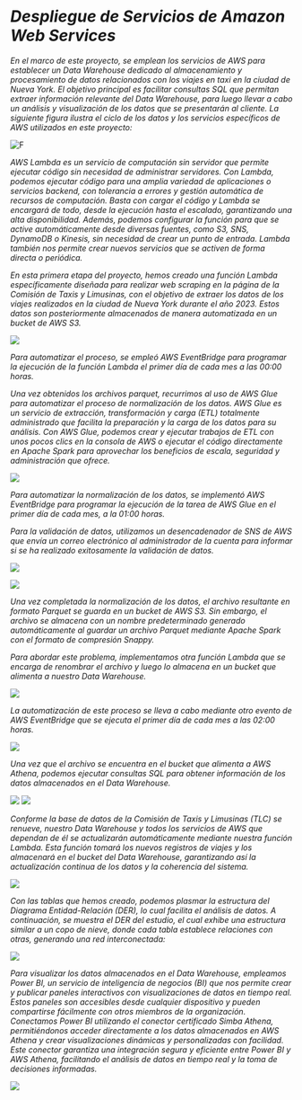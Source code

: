 # *Despliegue de Servicios de Amazon Web Services*

*En el marco de este proyecto, se emplean los servicios de AWS para establecer un Data Warehouse dedicado al almacenamiento y procesamiento de datos relacionados con los viajes en taxi en la ciudad de Nueva York. El objetivo principal es facilitar consultas SQL que permitan extraer información relevante del Data Warehouse, para luego llevar a cabo un análisis y visualización de los datos que se presentarán al cliente. La siguiente figura ilustra el ciclo de los datos y los servicios específicos de AWS utilizados en este proyecto:*

![F](https://github.com/titolup/Taxis-en-NYC-Sostenibilidad-y-Eficiencia/blob/main/1-Nube/Imagenes%20AWS/Data%20Lake%20(1).png)


*AWS Lambda* *es un servicio de computación sin servidor que permite ejecutar código sin necesidad de administrar servidores. Con Lambda, podemos ejecutar código para una amplia variedad de aplicaciones o servicios backend, con tolerancia a errores y gestión automática de recursos de computación. Basta con cargar el código y Lambda se encargará de todo, desde la ejecución hasta el escalado, garantizando una alta disponibilidad. Además, podemos configurar la función para que se active automáticamente desde diversas fuentes, como S3, SNS, DynamoDB o Kinesis, sin necesidad de crear un punto de entrada. Lambda también nos permite crear nuevos servicios que se activen de forma directa o periódica.*

*En esta primera etapa del proyecto, hemos creado una función Lambda específicamente diseñada para realizar web scraping en la página de la Comisión de Taxis y Limusinas, con el objetivo de extraer los datos de los viajes realizados en la ciudad de Nueva York durante el año 2023. Estos datos son posteriormente almacenados de manera automatizada en un bucket de AWS S3.*

![](https://github.com/titolup/Taxis-en-NYC-Sostenibilidad-y-Eficiencia/blob/main/1-Nube/Imagenes%20AWS/taxis%20scrap.png)

*Para automatizar el proceso, se empleó AWS EventBridge para programar la ejecución de la función Lambda el primer día de cada mes a las 00:00 horas.*

*Una vez obtenidos los archivos parquet, recurrimos al uso de AWS Glue para automatizar el proceso de normalización de los datos. AWS Glue es un servicio de extracción, transformación y carga (ETL) totalmente administrado que facilita la preparación y la carga de los datos para su análisis. Con AWS Glue, podemos crear y ejecutar trabajos de ETL con unos pocos clics en la consola de AWS o ejecutar el código directamente en Apache Spark para aprovechar los beneficios de escala, seguridad y administración que ofrece.*

![](https://github.com/titolup/Taxis-en-NYC-Sostenibilidad-y-Eficiencia/blob/main/1-Nube/Imagenes%20AWS/ETL%20TAXIS.png)

*Para automatizar la normalización de los datos, se implementó AWS EventBridge para programar la ejecución de la tarea de AWS Glue en el primer día de cada mes, a la 01:00 horas.*

*Para la validación de datos, utilizamos un desencadenador de SNS de AWS que envía un correo electrónico al administrador de la cuenta para informar si se ha realizado exitosamente la validación de datos.*


![](https://github.com/titolup/Taxis-en-NYC-Sostenibilidad-y-Eficiencia/blob/main/1-Nube/Imagenes%20AWS/WhatsApp%20Image%202024-04-17%20at%2009.01.34.jpeg)

![](https://github.com/titolup/Taxis-en-NYC-Sostenibilidad-y-Eficiencia/blob/main/1-Nube/Imagenes%20AWS/WhatsApp%20Image%202024-04-17%20at%2009.02.20.jpeg)

*Una vez completada la normalización de los datos, el archivo resultante en formato Parquet se guarda en un bucket de AWS S3. Sin embargo, el archivo se almacena con un nombre predeterminado generado automáticamente al guardar un archivo Parquet mediante Apache Spark con el formato de compresión Snappy.*

*Para abordar este problema, implementamos otra función Lambda que se encarga de renombrar el archivo y luego lo almacena en un bucket que alimenta a nuestro Data Warehouse.*

![](https://github.com/titolup/Taxis-en-NYC-Sostenibilidad-y-Eficiencia/blob/main/1-Nube/Imagenes%20AWS/lambda%20renombrar.png)

*La automatización de este proceso se lleva a cabo mediante otro evento de AWS EventBridge que se ejecuta el primer día de cada mes a las 02:00 horas.*

![](https://github.com/titolup/Taxis-en-NYC-Sostenibilidad-y-Eficiencia/blob/main/1-Nube/Imagenes%20AWS/aws%20s3.png)

*Una vez que el archivo se encuentra en el bucket que alimenta a AWS Athena, podemos ejecutar consultas SQL para obtener información de los datos almacenados en el Data Warehouse.*

![](https://github.com/titolup/Taxis-en-NYC-Sostenibilidad-y-Eficiencia/blob/main/1-Nube/Imagenes%20AWS/crawler.png)
![](https://github.com/titolup/Taxis-en-NYC-Sostenibilidad-y-Eficiencia/blob/main/1-Nube/Imagenes%20AWS/crawler2.png)

*Conforme la base de datos de la Comisión de Taxis y Limusinas (TLC) se renueve, nuestro Data Warehouse y todos los servicios de AWS que dependan de él se actualizarán automáticamente mediante nuestra función Lambda. Esta función tomará los nuevos registros de viajes y los almacenará en el bucket del Data Warehouse, garantizando así la actualización continua de los datos y la coherencia del sistema.*

![](https://github.com/titolup/Taxis-en-NYC-Sostenibilidad-y-Eficiencia/blob/main/1-Nube/Imagenes%20AWS/Athenas.png)



*Con las tablas que hemos creado, podemos plasmar la estructura del Diagrama Entidad-Relación (DER), lo cual facilita el análisis de datos. A continuación, se muestra el DER del estudio, el cual exhibe una estructura similar a un copo de nieve, donde cada tabla establece relaciones con otras, generando una red interconectada:*

![](https://github.com/titolup/Taxis-en-NYC-Sostenibilidad-y-Eficiencia/blob/main/1-Nube/Imagenes%20AWS/Dise%C3%B1o%20sin%20t%C3%ADtulo.png)


*Para visualizar los datos almacenados en el Data Warehouse, empleamos Power BI, un servicio de inteligencia de negocios (BI) que nos permite crear y publicar paneles interactivos con visualizaciones de datos en tiempo real. Estos paneles son accesibles desde cualquier dispositivo y pueden compartirse fácilmente con otros miembros de la organización.*
*Conectamos Power BI utilizando el conector certificado Simba Athena, permitiéndonos acceder directamente a los datos almacenados en AWS Athena y crear visualizaciones dinámicas y personalizadas con facilidad. Este conector garantiza una integración segura y eficiente entre Power BI y AWS Athena, facilitando el análisis de datos en tiempo real y la toma de decisiones informadas.*

![](https://github.com/titolup/Taxis-en-NYC-Sostenibilidad-y-Eficiencia/blob/main/1-Nube/Imagenes%20AWS/Dise%C3%B1o%20sin%20t%C3%ADtulo%20(1).png)











